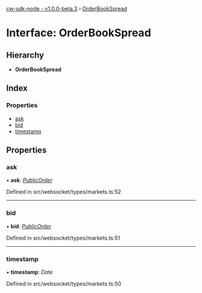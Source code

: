 [cw-sdk-node - v1.0.0-beta.3](../README.md) › [OrderBookSpread](orderbookspread.md)

# Interface: OrderBookSpread

## Hierarchy

* **OrderBookSpread**

## Index

### Properties

* [ask](orderbookspread.md#ask)
* [bid](orderbookspread.md#bid)
* [timestamp](orderbookspread.md#timestamp)

## Properties

###  ask

• **ask**: *[PublicOrder](publicorder.md)*

Defined in src/websocket/types/markets.ts:52

___

###  bid

• **bid**: *[PublicOrder](publicorder.md)*

Defined in src/websocket/types/markets.ts:51

___

###  timestamp

• **timestamp**: *Date*

Defined in src/websocket/types/markets.ts:50
